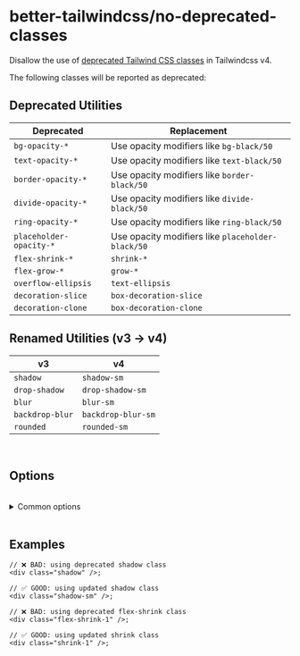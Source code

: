 # better-tailwindcss/no-deprecated-classes

Disallow the use of [deprecated Tailwind CSS classes](https://tailwindcss.com/docs/upgrade-guide#removed-deprecated-utilities) in Tailwindcss v4.

The following classes will be reported as deprecated:

## Deprecated Utilities

| **Deprecated**             | **Replacement**                               |
|---------------------------|-----------------------------------------------|
| `bg-opacity-*`            | Use opacity modifiers like `bg-black/50`      |
| `text-opacity-*`          | Use opacity modifiers like `text-black/50`    |
| `border-opacity-*`        | Use opacity modifiers like `border-black/50`  |
| `divide-opacity-*`        | Use opacity modifiers like `divide-black/50`  |
| `ring-opacity-*`          | Use opacity modifiers like `ring-black/50`    |
| `placeholder-opacity-*`   | Use opacity modifiers like `placeholder-black/50` |
| `flex-shrink-*`           | `shrink-*`                                    |
| `flex-grow-*`             | `grow-*`                                      |
| `overflow-ellipsis`       | `text-ellipsis`                               |
| `decoration-slice`        | `box-decoration-slice`                        |
| `decoration-clone`        | `box-decoration-clone`                        |

## Renamed Utilities (v3 → v4)

| **v3**                    | **v4**                   |
|--------------------------|--------------------------|
| `shadow`                 | `shadow-sm`              |
| `drop-shadow`            | `drop-shadow-sm`         |
| `blur`                   | `blur-sm`                |
| `backdrop-blur`          | `backdrop-blur-sm`       |
| `rounded`                | `rounded-sm`             |

<br/>

## Options

<br/>

<details>
  <summary>Common options</summary>

  <br/>

  These options are common to all rules and can also be set globally via the [`settings` object](../settings/settings.md).

  <br/>

### `attributes`

  The name of the attribute that contains the tailwind classes.  

  **Type**: Array of [Matchers](../configuration/advanced.md)  
  **Default**: [Name](../configuration/advanced.md#name-based-matching) for `"class"` and [strings Matcher](../configuration/advanced.md#types-of-matchers) for `"class", "className"`

  <br/>

### `callees`

  List of function names which arguments should also get linted.
  
  **Type**: Array of [Matchers](../configuration/advanced.md)  
  **Default**: [Matchers](../configuration/advanced.md#types-of-matchers) for `"cc", "clb", "clsx", "cn", "cnb", "ctl", "cva", "cx", "dcnb", "objstr", "tv", "twJoin", "twMerge"`

  <br/>

### `variables`

  List of variable names whose initializer should also get linted.  
  
  **Type**: Array of [Matchers](../configuration/advanced.md)  
  **Default**:  [strings Matcher](../configuration/advanced.md#types-of-matchers) for `"className", "classNames", "classes", "style", "styles"`

  <br/>

### `tags`

  List of template literal tag names whose content should get linted.  
  
  **Type**: Array of [Matchers](../configuration/advanced.md)  
  **Default**: None

  Note: When using the `tags` option, it is recommended to use the [strings Matcher](../configuration/advanced.md#types-of-matchers) for your tag names. This will ensure that nested expressions get linted correctly.

  <br/>

### `entryPoint`

  The path to the entry file of the css based tailwind config (eg: `src/global.css`).  
  If not specified, the plugin will fall back to the default configuration.  

  **Type**: `string`  
  **Default**: `undefined`

  <br/>

### `tailwindConfig`

  Tailwind config file path.  
  
  **Type**: string  
  **Default**: Tailwind's default config resolution

  <br/>

### `tsconfig`

  The path to the `tsconfig.json` file. If not specified, the plugin will try to find it automatically.  
  This can also be set globally via the [`settings` object](../settings/settings.md#tsconfig).  

  The tsconfig is used to resolve tsconfig [`path`](https://www.typescriptlang.org/tsconfig/#paths) aliases.

  **Type**: `string`  
  **Default**: `undefined`

</details>

<br/>

## Examples

```tsx
// ❌ BAD: using deprecated shadow class
<div class="shadow" />;
```

```tsx
// ✅ GOOD: using updated shadow class
<div class="shadow-sm" />;
```

```tsx
// ❌ BAD: using deprecated flex-shrink class
<div class="flex-shrink-1" />;
```

```tsx
// ✅ GOOD: using updated shrink class
<div class="shrink-1" />;
```
